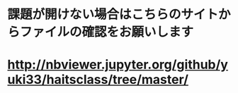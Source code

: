 # 課題が開けない場合はこちらのサイトからファイルの確認をお願いします
# http://nbviewer.jupyter.org/github/yuki33/haitsclass/tree/master/
